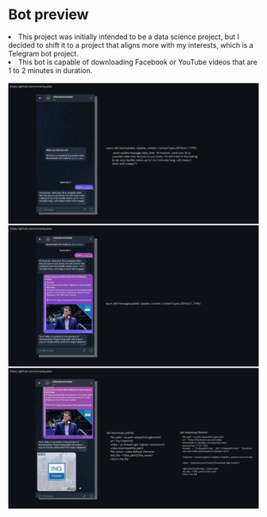 <h1>Bot preview</h1>
<li>This project was initially intended to be a data science project, but I decided to shift it to a project that aligns more with my interests, which is a Telegram bot project.</li>
<li> This bot is capable of downloading Facebook or YouTube videos that are 1 to 2 minutes in duration. </li>
<br>


<kbd>
<img src="images/1.jpg">
</kbd>
<kbd>
<img src="images/2.jpg">
</kbd>
<kbd>
<img src="images/3.jpg">
</kbd>
